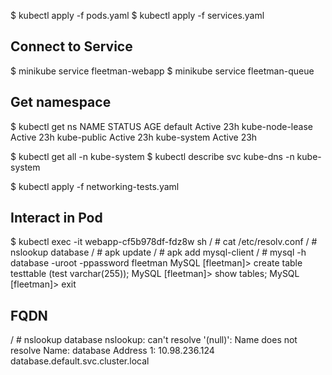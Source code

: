 $ kubectl apply -f pods.yaml
$ kubectl apply -f services.yaml 

## Connect to Service
$ minikube service fleetman-webapp
$ minikube service fleetman-queue

## Get namespace
$ kubectl get ns
NAME              STATUS   AGE
default           Active   23h
kube-node-lease   Active   23h
kube-public       Active   23h
kube-system       Active   23h

$ kubectl get all -n kube-system
$ kubectl describe svc kube-dns -n kube-system

$ kubectl apply -f networking-tests.yaml

## Interact in Pod
$ kubectl exec -it webapp-cf5b978df-fdz8w sh
/ # cat /etc/resolv.conf
/ # nslookup database
/ # apk update
/ # apk add mysql-client
/ # mysql -h database -uroot -ppassword fleetman
MySQL [fleetman]> create table testtable (test varchar(255));
MySQL [fleetman]> show tables;
MySQL [fleetman]> exit

## FQDN
/ # nslookup database
nslookup: can't resolve '(null)': Name does not resolve
Name:      database
Address 1: 10.98.236.124 database.default.svc.cluster.local